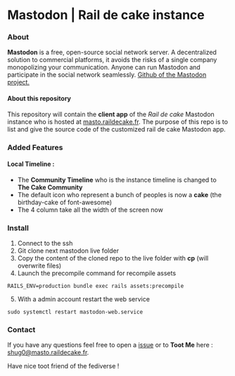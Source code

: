Mastodon | Rail de cake instance
========

### About 
**Mastodon** is a free, open-source social network server. A decentralized solution to commercial platforms, it avoids the risks of a single company monopolizing your communication. Anyone can run Mastodon and participate in the social network seamlessly.
[Github of the Mastodon project.](https://github.com/tootsuite/mastodon)

#### About this repository
This repository will contain the **client app** of the *Rail de cake* Mastodon instance who is hosted at [masto.raildecake.fr](masto.raildecake.fr).
The purpose of this repo is to list and give the source code of the customized rail de cake Mastodon app. 

### Added Features 
#### Local Timeline :
- The **Community Timeline** who is the instance timeline is changed to **The Cake Community**
- The default icon who represent a bunch of peoples is now a **cake** (the birthday-cake of font-awesome)
- The 4 column take all the width of the screen now 

### Install 
1. Connect to the ssh 
2. Git clone next mastodon live folder
3. Copy the content of the cloned repo to the live folder with **cp** (will overwrite files)
4. Launch the precompile command for recompile assets

```
RAILS_ENV=production bundle exec rails assets:precompile
```
5. With a admin account restart the web service 
```
sudo systemctl restart mastodon-web.service
```


### Contact 
If you have any questions feel free to open a [issue](https://github.com/shug0/raildecake-mastodon/issues) or to **Toot Me** here : [shug0@masto.raildecake.fr](https://masto.raildecake.fr/@shug0).

Have nice toot friend of the fediverse !
